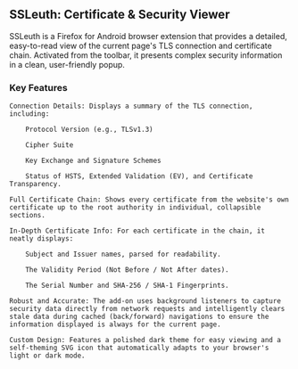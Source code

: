 ## SSLeuth: Certificate & Security Viewer

SSLeuth is a Firefox for Android browser extension that provides a detailed, easy-to-read view of the current page's TLS connection and certificate chain. Activated from the toolbar, it presents complex security information in a clean, user-friendly popup.

### Key Features

    Connection Details: Displays a summary of the TLS connection, including:

        Protocol Version (e.g., TLSv1.3)

        Cipher Suite

        Key Exchange and Signature Schemes

        Status of HSTS, Extended Validation (EV), and Certificate Transparency.

    Full Certificate Chain: Shows every certificate from the website's own certificate up to the root authority in individual, collapsible sections.

    In-Depth Certificate Info: For each certificate in the chain, it neatly displays:

        Subject and Issuer names, parsed for readability.

        The Validity Period (Not Before / Not After dates).

        The Serial Number and SHA-256 / SHA-1 Fingerprints.

    Robust and Accurate: The add-on uses background listeners to capture security data directly from network requests and intelligently clears stale data during cached (back/forward) navigations to ensure the information displayed is always for the current page.

    Custom Design: Features a polished dark theme for easy viewing and a self-theming SVG icon that automatically adapts to your browser's light or dark mode.
